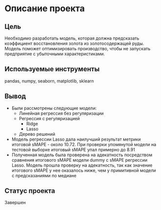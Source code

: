 # Описание проекта
## Цель
Необходимо разработать модель, которая должна предсказать коэффициент восстановления золота из золотосодержащей руды. Модель поможет оптимизировать производство, чтобы не запускать предприятие с убыточными характеристиками.

## Используемые инструменты
pandas, numpy, seaborn, matplotlib, sklearn

## Вывод
- Были рассмотрены следующие модели:
   - Линейная регрессия без регуляризации
   - Регрессия с регуляризацией
       - Ridge
       - Lasso
  - Дерево решений
- Модель регрессии Lasso дала наилучший результат метрики итоговой sMAPE - около 10.72. При проверки упомянутой модели на тестовой выборке итоговый sMAPE упал примерно до 8.91
- Полученная модель была проверена на адекатность посредством сравнения итогового sMAPE модели dummy с sMAPE регрессии Lasso. Модель прошла проверку на адекатность, так как значение итогового sMAPE у нее оказалось ниже, чем у примитивной модели с предсказаниями по медиане

## Статус проекта
Завершен
